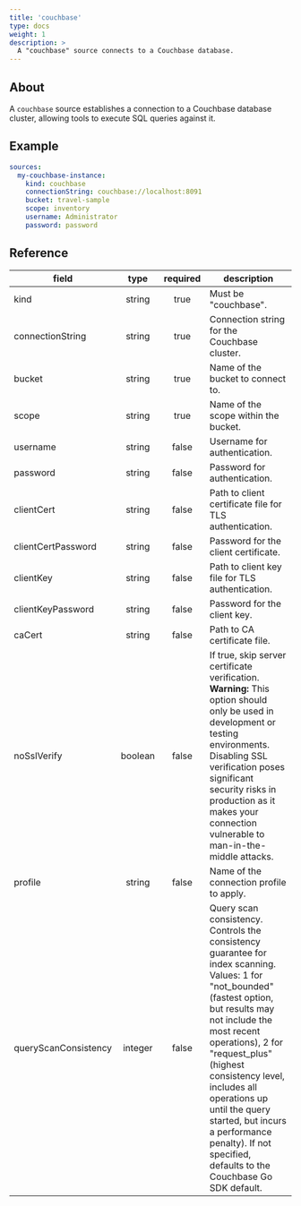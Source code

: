 ```yaml
---
title: 'couchbase'
type: docs
weight: 1
description: >
  A "couchbase" source connects to a Couchbase database.
---
```


## About

A `couchbase` source establishes a connection to a Couchbase database cluster,
allowing tools to execute SQL queries against it.

## Example

```yaml
sources:
  my-couchbase-instance:
    kind: couchbase
    connectionString: couchbase://localhost:8091
    bucket: travel-sample
    scope: inventory
    username: Administrator
    password: password
```

## Reference

| **field**            | **type** | **required** | **description**                                                                                                                                                                                                                                                                                                                                                                          |
| -------------------- | :------: | :----------: | ---------------------------------------------------------------------------------------------------------------------------------------------------------------------------------------------------------------------------------------------------------------------------------------------------------------------------------------------------------------------------------------- |
| kind                 |  string  |     true     | Must be "couchbase".                                                                                                                                                                                                                                                                                                                                                                     |
| connectionString     |  string  |     true     | Connection string for the Couchbase cluster.                                                                                                                                                                                                                                                                                                                                             |
| bucket               |  string  |     true     | Name of the bucket to connect to.                                                                                                                                                                                                                                                                                                                                                        |
| scope                |  string  |     true     | Name of the scope within the bucket.                                                                                                                                                                                                                                                                                                                                                     |
| username             |  string  |    false     | Username for authentication.                                                                                                                                                                                                                                                                                                                                                             |
| password             |  string  |    false     | Password for authentication.                                                                                                                                                                                                                                                                                                                                                             |
| clientCert           |  string  |    false     | Path to client certificate file for TLS authentication.                                                                                                                                                                                                                                                                                                                                  |
| clientCertPassword   |  string  |    false     | Password for the client certificate.                                                                                                                                                                                                                                                                                                                                                     |
| clientKey            |  string  |    false     | Path to client key file for TLS authentication.                                                                                                                                                                                                                                                                                                                                          |
| clientKeyPassword    |  string  |    false     | Password for the client key.                                                                                                                                                                                                                                                                                                                                                             |
| caCert               |  string  |    false     | Path to CA certificate file.                                                                                                                                                                                                                                                                                                                                                             |
| noSslVerify          | boolean  |    false     | If true, skip server certificate verification. **Warning:** This option should only be used in development or testing environments. Disabling SSL verification poses significant security risks in production as it makes your connection vulnerable to man-in-the-middle attacks.                                                                                                       |
| profile              |  string  |    false     | Name of the connection profile to apply.                                                                                                                                                                                                                                                                                                                                                 |
| queryScanConsistency | integer  |    false     | Query scan consistency. Controls the consistency guarantee for index scanning. Values: 1 for "not_bounded" (fastest option, but results may not include the most recent operations), 2 for "request_plus" (highest consistency level, includes all operations up until the query started, but incurs a performance penalty). If not specified, defaults to the Couchbase Go SDK default. |

